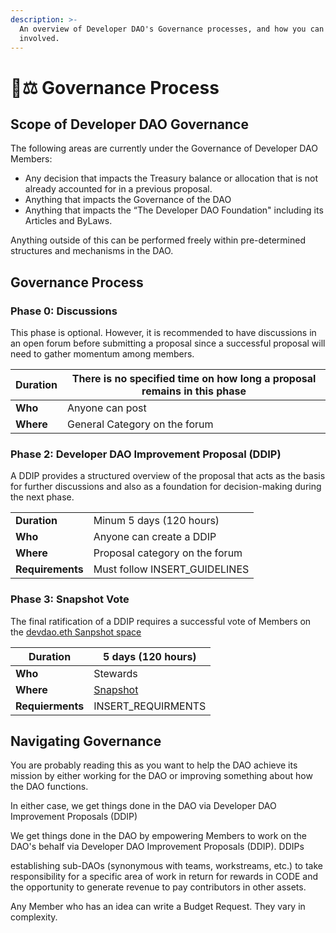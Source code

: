 ```yaml
---
description: >-
  An overview of Developer DAO's Governance processes, and how you can get
  involved.
---
```


# 👩⚖ Governance Process

## Scope of Developer DAO Governance

The following areas are currently under the Governance of Developer DAO Members:

* Any decision that impacts the Treasury balance or allocation that is not already accounted for in a previous proposal.
* Anything that impacts the Governance of the DAO
* Anything that impacts the “The Developer DAO Foundation" including its Articles and ByLaws.

Anything outside of this can be performed freely within pre-determined structures and mechanisms in the DAO.

## Governance Process

### Phase 0: Discussions

This phase is optional. However, it is recommended to have discussions in an open forum before submitting a proposal since a successful proposal will need to gather momentum among members.

| **Duration** | There is no specified time on how long a proposal remains in this phase |
| ------------ | ----------------------------------------------------------------------- |
| **Who**      | Anyone can post                                                         |
| **Where**    | General Category on the forum                                           |

### Phase 2: Developer DAO Improvement Proposal (DDIP)

A DDIP  provides a structured overview of the proposal that acts as the basis for further discussions and also as a foundation for decision-making during the next phase.

|                  |                                |
| ---------------- | ------------------------------ |
| **Duration**     | Minum 5 days (120 hours)       |
| **Who**          | Anyone can create a DDIP       |
| **Where**        | Proposal category on the forum |
| **Requirements** | Must follow INSERT\_GUIDELINES |

### Phase 3: Snapshot Vote

The final ratification of a DDIP requires a successful vote of Members on the [devdao.eth Sanpshot space](https://snapshot.org/#/devdao.eth/)

| **Duration**     | 5 days (120 hours)                             |
| ---------------- | ---------------------------------------------- |
| **Who**          | Stewards                                       |
| **Where**        | [Snapshot](https://snapshot.org/#/devdao.eth/) |
| **Requierments** | INSERT\_REQUIRMENTS                            |

## Navigating Governance

You are probably reading this as you want to help the DAO achieve its mission by either working for the DAO or improving something about how the DAO functions.

In either case, we get things done in the DAO via Developer DAO Improvement Proposals (DDIP)

We get things done in the DAO by empowering Members to work on the DAO's behalf via Developer DAO Improvement Proposals (DDIP). DDIPs&#x20;

&#x20;establishing sub-DAOs (synonymous with teams, workstreams, etc.) to take responsibility for a specific area of work in return for rewards in CODE and the opportunity to generate revenue to pay contributors in other assets.

Any Member who has an idea can write a Budget Request. They vary in complexity.

